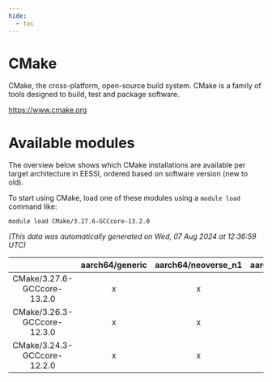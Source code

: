 ```yaml
---
hide:
  - toc
---
```


CMake
=====


CMake, the cross-platform, open-source build system.  CMake is a family of tools designed to build, test and package software.

https://www.cmake.org
# Available modules


The overview below shows which CMake installations are available per target architecture in EESSI, ordered based on software version (new to old).

To start using CMake, load one of these modules using a `module load` command like:

```shell
module load CMake/3.27.6-GCCcore-13.2.0
```

*(This data was automatically generated on Wed, 07 Aug 2024 at 12:36:59 UTC)*  

| |aarch64/generic|aarch64/neoverse_n1|aarch64/neoverse_v1|x86_64/generic|x86_64/amd/zen2|x86_64/amd/zen3|x86_64/amd/zen4|x86_64/intel/haswell|x86_64/intel/skylake_avx512|
| :---: | :---: | :---: | :---: | :---: | :---: | :---: | :---: | :---: | :---: |
|CMake/3.27.6-GCCcore-13.2.0|x|x|x|x|x|x|x|x|x|
|CMake/3.26.3-GCCcore-12.3.0|x|x|x|x|x|x|x|x|x|
|CMake/3.24.3-GCCcore-12.2.0|x|x|x|x|x|x|-|x|x|

